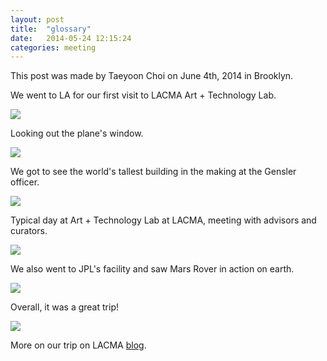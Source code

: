 ```yaml
---
layout: post
title:  "glossary"
date:   2014-05-24 12:15:24
categories: meeting
--- 
```



This post was made by Taeyoon Choi on June 4th, 2014 in Brooklyn. 
 
We went to LA for our first visit to LACMA Art + Technology Lab. 

<img src="https://farm4.staticflickr.com/3880/14353046714_5467d28444_c.jpg">

Looking out the plane's window. 

<img src="https://farm6.staticflickr.com/5588/14167455528_b33b969baa.jpg">

We got to see the world's tallest building in the making at the Gensler officer. 

<img src="https://farm4.staticflickr.com/3847/14374270933_118a060f85_z.jpg">

Typical day at Art + Technology Lab at LACMA, meeting with advisors and curators. 

<img src="https://farm4.staticflickr.com/3838/14374271793_9ca9f7dcb5_z.jpg">

We also went to JPL's facility and saw Mars Rover in action on earth. 

<img src="https://farm6.staticflickr.com/5522/14352530012_768b417796_z.jpg"> 

Overall, it was a  great trip!

<img src = "https://farm3.staticflickr.com/2936/14350767571_6f64b26b56_z.jpg">

More on our trip on LACMA <a href="http://lacma.wordpress.com/2014/05/22/art-technology-lab-artists-visit-l-a/">blog</a>. 